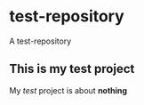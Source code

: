 # test-repository
A test-repository

## This is my test project

My *test* project is about **nothing**
